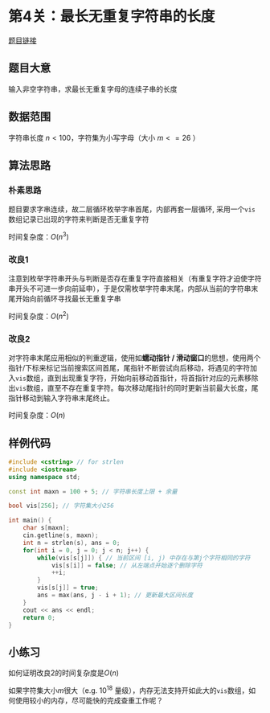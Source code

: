 # 第4关：最长无重复字符串的长度

[题目链接](http://202.120.59.249/tasks/ma6kr5xq9i83)

## 题目大意

输入非空字符串，求最长无重复字母的连续子串的长度

## 数据范围

字符串长度 $n < 100$，字符集为小写字母（大小 $m <= 26$ ）

## 算法思路

### 朴素思路

题目要求字串连续，故二层循环枚举字串首尾，内部再套一层循环, 采用一个`vis`数组记录已出现的字符来判断是否无重复字符

时间复杂度：$O(n^3)$

### 改良1

注意到枚举字符串开头与判断是否存在重复字符直接相关（有重复字符才迫使字符串开头不可进一步向前延申），于是仅需枚举字符串末尾，内部从当前的字符串末尾开始向前循环寻找最长无重复字串

时间复杂度：$O(n^2)$

### 改良2

对字符串末尾应用相似的判重逻辑，使用如**蠕动指针 / 滑动窗口**的思想，使用两个指针/下标来标记当前搜索区间首尾，尾指针不断尝试向后移动，将遇见的字符加入`vis`数组，直到出现重复字符，开始向前移动首指针，将首指针对应的元素移除出`vis`数组，直至不存在重复字符。每次移动尾指针的同时更新当前最大长度，尾指针移动到输入字符串末尾终止。

时间复杂度：$O(n)$

## 样例代码

```cpp
#include <cstring> // for strlen
#include <iostream>
using namespace std;

const int maxn = 100 + 5; // 字符串长度上限 + 余量

bool vis[256]; // 字符集大小256

int main() {
	char s[maxn];
	cin.getline(s, maxn);
	int n = strlen(s), ans = 0;
	for(int i = 0, j = 0; j < n; j++) {
		while(vis[s[j]]) { // 当前区间 [i, j) 中存在与第j个字符相同的字符
			vis[s[i]] = false; // 从左端点开始逐个删除字符
			++i;
		}
		vis[s[j]] = true;
		ans = max(ans, j - i + 1); // 更新最大区间长度
	}
	cout << ans << endl;
	return 0;
}
```

## 小练习

如何证明改良2的时间复杂度是$O(n)$

如果字符集大小$m$很大（e.g. $10^{18}$ 量级），内存无法支持开如此大的`vis`数组，如何使用较小的内存，尽可能快的完成查重工作呢？
